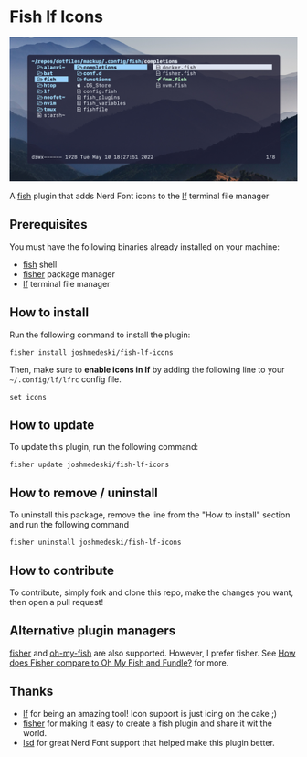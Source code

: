 # Fish lf Icons

![fish lf icons screenshot](./fish-lf-icons-screenshot.jpg)

A [fish](https://fishshell.com) plugin that adds Nerd Font icons to the [lf](https://github.com/gokcehan/lf) terminal file manager

## Prerequisites

You must have the following binaries already installed on your machine:

- [fish](https://fishshell.com) shell
- [fisher](https://github.com/jorgebucaran/fisher) package manager
- [lf](https://github.com/gokcehan/lf) terminal file manager

## How to install

Run the following command to install the plugin:

```fish
fisher install joshmedeski/fish-lf-icons
```

Then, make sure to **enable icons in lf** by adding the following line to your `~/.config/lf/lfrc` config file.

```
set icons
```

## How to update

To update this plugin, run the following command:

```fish
fisher update joshmedeski/fish-lf-icons
```

## How to remove / uninstall

To uninstall this package, remove the line from the "How to install" section and run the following command

```fish
fisher uninstall joshmedeski/fish-lf-icons
```

## How to contribute

To contribute, simply fork and clone this repo, make the changes you want, then open a pull request!

## Alternative plugin managers

[fisher](https://github.com/jorgebucaran/fisher) and [oh-my-fish](https://github.com/oh-my-fish/oh-my-fish) are also supported. However, I prefer fisher. See [How does Fisher compare to Oh My Fish and Fundle?](https://github.com/jorgebucaran/fisher/issues/481) for more.

## Thanks

- [lf](https://github.com/gokcehan/lf) for being an amazing tool! Icon support is just icing on the cake ;)
- [fisher](https://github.com/jorgebucaran/fisher) for making it easy to create a fish plugin and share it wit the world.
- [lsd](https://github.com/Peltoche/lsd) for great Nerd Font support that helped make this plugin better.
